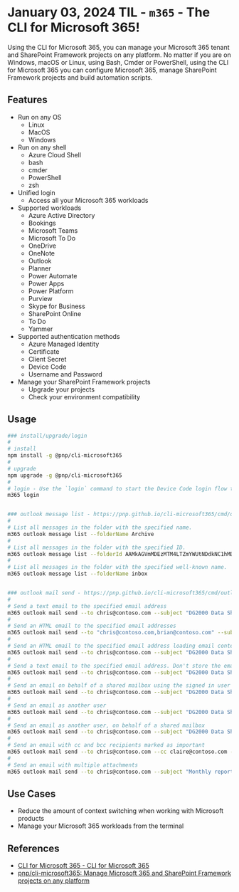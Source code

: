 # January 03, 2024 TIL - `m365` - The CLI for Microsoft 365!

Using the CLI for Microsoft 365, you can manage your Microsoft 365 tenant and
SharePoint Framework projects on any platform. No matter if you are on Windows,
macOS or Linux, using Bash, Cmder or PowerShell, using the CLI for Microsoft 365
you can configure Microsoft 365, manage SharePoint Framework projects and build
automation scripts.


## Features

-   Run on any OS
    -   Linux
    -   MacOS
    -   Windows
-   Run on any shell
    -   Azure Cloud Shell
    -   bash
    -   cmder
    -   PowerShell
    -   zsh
-   Unified login
    -   Access all your Microsoft 365 workloads
-   Supported workloads
    -   Azure Active Directory
    -   Bookings
    -   Microsoft Teams
    -   Microsoft To Do
    -   OneDrive
    -   OneNote
    -   Outlook
    -   Planner
    -   Power Automate
    -   Power Apps
    -   Power Platform
    -   Purview
    -   Skype for Business
    -   SharePoint Online
    -   To Do
    -   Yammer
-   Supported authentication methods
    -   Azure Managed Identity
    -   Certificate
    -   Client Secret
    -   Device Code
    -   Username and Password
-   Manage your SharePoint Framework projects
    -   Upgrade your projects
    -   Check your environment compatibility


## Usage

```bash
### install/upgrade/login
#
# install
npm install -g @pnp/cli-microsoft365
#
# upgrade
npm upgrade -g @pnp/cli-microsoft365
#
# login - Use the `login` command to start the Device Code login flow to authenticate with your Microsoft 365 tenant.
m365 login


### outlook message list - https://pnp.github.io/cli-microsoft365/cmd/outlook/message/message-list
#
# List all messages in the folder with the specified name.
m365 outlook message list --folderName Archive
#
# List all messages in the folder with the specified ID.
m365 outlook message list --folderId AAMkAGVmMDEzMTM4LTZmYWUtNDdkNC1hMDZiLTU1OGY5OTZhYmY4OAAuAAAAAAAiQ8W967B7TKBjgx9rVEURAQAiIsqMbYjsT5e-T7KzowPTAAAAAAFNAAA=
#
# List all messages in the folder with the specified well-known name.
m365 outlook message list --folderName inbox


### outlook mail send - https://pnp.github.io/cli-microsoft365/cmd/outlook/mail/mail-send
#
# Send a text email to the specified email address
m365 outlook mail send --to chris@contoso.com --subject "DG2000 Data Sheets" --bodyContents "The latest data sheets are in the team site"
#
# Send an HTML email to the specified email addresses
m365 outlook mail send --to "chris@contoso.com,brian@contoso.com" --subject "DG2000 Data Sheets" --bodyContents "The latest data sheets are in the <a href='https://contoso.sharepoint.com/sites/marketing'>team site</a>" --bodyContentType HTML
#
# Send an HTML email to the specified email address loading email contents from a file on disk
m365 outlook mail send --to chris@contoso.com --subject "DG2000 Data Sheets" --bodyContents @email.html --bodyContentType HTML
#
# Send a text email to the specified email address. Don't store the email in sent items
m365 outlook mail send --to chris@contoso.com --subject "DG2000 Data Sheets" --bodyContents "The latest data sheets are in the team site" --saveToSentItems false
#
# Send an email on behalf of a shared mailbox using the signed in user
m365 outlook mail send --to chris@contoso.com --subject "DG2000 Data Sheets" --bodyContents "The latest data sheets are in the team site" --mailbox sales@contoso.com
#
# Send an email as another user
m365 outlook mail send --to chris@contoso.com --subject "DG2000 Data Sheets" --bodyContents "The latest data sheets are in the team site" --sender svc_project@contoso.com
#
# Send an email as another user, on behalf of a shared mailbox
m365 outlook mail send --to chris@contoso.com --subject "DG2000 Data Sheets" --bodyContents "The latest data sheets are in the team site" --sender svc_project@contoso.com --mailbox sales@contoso.com
#
# Send an email with cc and bcc recipients marked as important
m365 outlook mail send --to chris@contoso.com --cc claire@contoso.com --bcc randy@contoso.com --subject "DG2000 Data Sheets" --bodyContents "The latest data sheets are in the team site" --importance high
#
# Send an email with multiple attachments
m365 outlook mail send --to chris@contoso.com --subject "Monthly reports" --bodyContents "Here are the reports of this month." --attachment "C:/Reports/File1.jpg" --attachment "C:/Reports/File2.docx" --attachment "C:/Reports/File3.xlsx"
```


## Use Cases

- Reduce the amount of context switching when working with Microsoft products
- Manage your Microsoft 365 workloads from the terminal


## References

- [CLI for Microsoft 365 - CLI for Microsoft 365](https://pnp.github.io/cli-microsoft365/)
- [pnp/cli-microsoft365: Manage Microsoft 365 and SharePoint Framework projects on any platform](https://github.com/pnp/cli-microsoft365)

